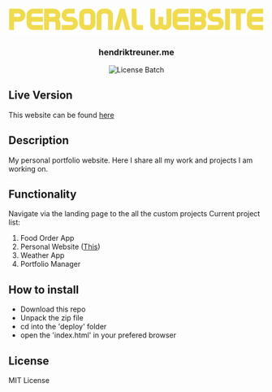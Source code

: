<div align="center">
  <br />
    <img src="./banner.png" width="546" alt="Banner" />
    <h3>hendriktreuner.me</h3>
  <p>
   <img src="https://img.shields.io/github/license/Coopexx/food-order-app" alt="License Batch" />
  </p>
</div>

## Live Version

This website can be found [here](https://hendriktreuner.me/)

## Description

My personal portfolio website.
Here I share all my work and projects I am working on.

## Functionality

Navigate via the landing page to the all the custom projects
Current project list:

1. Food Order App
2. Personal Website ([This](https://hendriktreuner.me/))
3. Weather App
4. Portfolio Manager

## How to install

-   Download this repo
-   Unpack the zip file
-   cd into the 'deploy' folder
-   open the 'index.html' in your prefered browser

## License

MIT License
